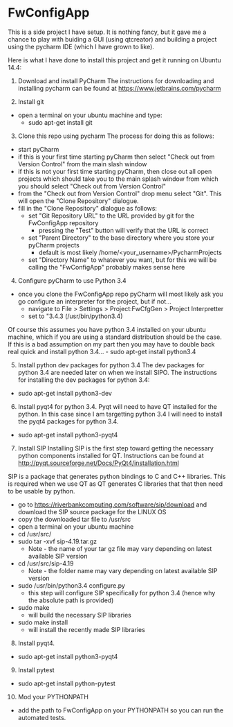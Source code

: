 # FwConfigApp

This is a side project I have setup. It is nothing fancy, but it gave me a chance to play with buiding a GUI (using qtcreator) and building a project using the pycharm IDE (which I have grown to like).

Here is what I have done to install this project and get it running on Ubuntu 14.4:

1. Download and install PyCharm
  The instructions for downloading and installing pycharm can be found at https://www.jetbrains.com/pycharm

2. Install git
  - open a terminal on your ubuntu machine and type:
    - sudo apt-get install git

3. Clone this repo using pycharm
  The process for doing this as follows:
  - start pyCharm
  - if this is your first time starting pyCharm then select "Check out from Version Control" from the main slash window
  - if this is not your first time starting pyCharm, then close out all open projects which should take you to the main splash window from which you should select "Check out from Version Control"
  - from the "Check out from Version Control" drop menu select "Git". This will open the "Clone Repository" dialogue.
  - fill in the "Clone Repository" dialogue as follows:
    - set "Git Repository URL" to the URL provided by git for the FwConfigApp repository
      - pressing the "Test" button will verify that the URL is correct
    - set "Parent Directory" to the base directory where you store your pyCharm projects
      - default is most likely /home/<your_username>/PycharmProjects
    - set "Directory Name" to whatever you want, but for this we will be calling the "FwConfigApp" probably makes sense here

4. Configure pyCharm to use Python 3.4
  - once you clone the FwConfigApp repo pyCharm will most likely ask you go configure an interpreter for the project, but if not...
    - navigate to File > Settings > Project:FwCfgGen > Project Interpretter
    - set to "3.4.3 (/usr/bin/python3.4)
  
  Of course this assumes you have python 3.4 installed on your ubuntu machine, which if you are using a standard distribution should be the case. If this is a bad assumption on my part then you may have to double back real quick and install python 3.4...
    - sudo apt-get install python3.4

5. Install python dev packages for python 3.4
  The dev packages for python 3.4 are needed later on when we install SIPO. The instructions for installing the dev packages for python 3.4:
  - sudo apt-get install python3-dev

6. Install pyqt4 for python 3.4.
  Pyqt will need to have QT installed for the python. In this case since I am targetting python 3.4 I will need to install the pyqt4 packages for python 3.4.
  - sudo apt-get install python3-pyqt4

7. Install SIP
  Installing SIP is the first step toward getting the necessary python components installed for QT. Instructions can be found at http://pyqt.sourceforge.net/Docs/PyQt4/installation.html
  
  SIP is a package that generates python bindings to C and C++ libraries. This is required when we use QT as QT generates C libraries that that then need to be usable by python.
  
  - go to https://riverbankcomputing.com/software/sip/download and download the SIP source package for the LINUX OS
  - copy the downloaded tar file to /usr/src
  - open a terminal on your ubuntu machine
  - cd /usr/src/
  - sudo tar -xvf sip-4.19.tar.gz
    - Note - the name of your tar gz file may vary depending on latest available SIP version
  - cd /usr/src/sip-4.19
    - Note - the folder name may vary depending on latest available SIP version
  - sudo /usr/bin/python3.4 configure.py
    - this step will configure SIP specifically for python 3.4 (hence why the absolute path is provided)
  - sudo make
    - will build the necessary SIP libraries
  - sudo make install
    - will install the recently made SIP libraries

8. Install pyqt4.
  - sudo apt-get install python3-pyqt4

9. Install pytest
  - sudo apt-get install python-pytest
  
10. Mod your PYTHONPATH
  - add the path to FwConfigApp on your PYTHONPATH so you can run the automated tests.
    
    
 
